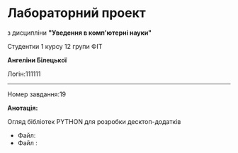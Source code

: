 # Лабораторний проект
з дисципліни **"Уведення в комп'ютерні науки"**

Студентки 1 курсу 12 групи ФІТ

**Ангеліни Білецької**

Логін:111111
___

Номер завдання:19

**Анотація:**

Огляд бібліотек PYTHON для розробки десктоп-додатків








- Файл:
- Файл :